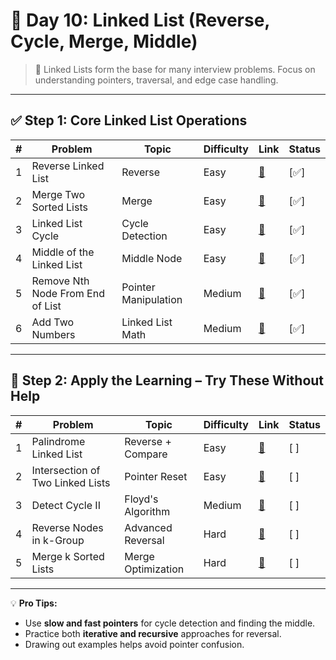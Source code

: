 
# 📘 Day 10: Linked List (Reverse, Cycle, Merge, Middle)

> 🧱 Linked Lists form the base for many interview problems. Focus on understanding pointers, traversal, and edge case handling.

---

## ✅ Step 1: Core Linked List Operations

| # | Problem | Topic | Difficulty | Link | Status |
|--|---------|-------|------------|------|--------|
| 1 | Reverse Linked List | Reverse | Easy | [🔗](https://leetcode.com/problems/reverse-linked-list/) | [✅] |
| 2 | Merge Two Sorted Lists | Merge | Easy | [🔗](https://leetcode.com/problems/merge-two-sorted-lists/) | [✅] |
| 3 | Linked List Cycle | Cycle Detection | Easy | [🔗](https://leetcode.com/problems/linked-list-cycle/) | [✅] |
| 4 | Middle of the Linked List | Middle Node | Easy | [🔗](https://leetcode.com/problems/middle-of-the-linked-list/) | [✅] |
| 5 | Remove Nth Node From End of List | Pointer Manipulation | Medium | [🔗](https://leetcode.com/problems/remove-nth-node-from-end-of-list/) | [✅] |
| 6 | Add Two Numbers | Linked List Math | Medium | [🔗](https://leetcode.com/problems/add-two-numbers/) | [✅] |

---

## 🧪 Step 2: Apply the Learning – Try These Without Help

| # | Problem | Topic | Difficulty | Link | Status |
|--|---------|-------|------------|------|--------|
| 1 | Palindrome Linked List | Reverse + Compare | Easy | [🔗](https://leetcode.com/problems/palindrome-linked-list/) | [ ] |
| 2 | Intersection of Two Linked Lists | Pointer Reset | Easy | [🔗](https://leetcode.com/problems/intersection-of-two-linked-lists/) | [ ] |
| 3 | Detect Cycle II | Floyd's Algorithm | Medium | [🔗](https://leetcode.com/problems/linked-list-cycle-ii/) | [ ] |
| 4 | Reverse Nodes in k-Group | Advanced Reversal | Hard | [🔗](https://leetcode.com/problems/reverse-nodes-in-k-group/) | [ ] |
| 5 | Merge k Sorted Lists | Merge Optimization | Hard | [🔗](https://leetcode.com/problems/merge-k-sorted-lists/) | [ ] |

---

💡 **Pro Tips:**
- Use **slow and fast pointers** for cycle detection and finding the middle.
- Practice both **iterative and recursive** approaches for reversal.
- Drawing out examples helps avoid pointer confusion.
